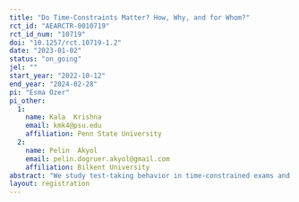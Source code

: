 ```yaml
---
title: "Do Time-Constraints Matter? How, Why, and for Whom?"
rct_id: "AEARCTR-0010719"
rct_id_num: "10719"
doi: "10.1257/rct.10719-1.2"
date: "2023-01-02"
status: "on_going"
jel: ""
start_year: "2022-10-12"
end_year: "2024-02-28"
pi: "Esma Ozer"
pi_other:
  1:
    name: Kala  Krishna
    email: kmk4@psu.edu
    affiliation: Penn State University
  2:
    name: Pelin  Akyol
    email: pelin.dogruer.akyol@gmail.com
    affiliation: Bilkent University
abstract: "We study test-taking behavior in time-constrained exams and describe time's role in shaping the distribution of students' performance outcomes. We do this by leveraging a policy change in Turkey which increased the college entrance exam time. Supporting administrative school-level data with the experimental data we collected, we show that having more test time is significantly associated with less wrong answers and less skipping patterns in a multiple-choice test where negative marking exists. Moreover, this association varies by gender and ability which we proxy for using background data. Female students are less likely to gain from an extra minute than male students and above median students are less likely to gain from an extra minute than below median students. Besides the performance changes, we also find that more test-time reduces the standard error and thus leads convergence of scores to each other. These data patterns motivates us to construct a model of test-taking behavior in time-constrained exam settings to firstly quantify the gains and losses from the policy change and secondly provide alternative exam policies with counterfactual exercises, interacting test-time with other test settings."
layout: registration
---
```


